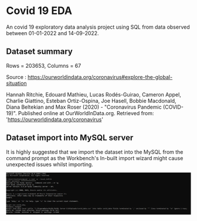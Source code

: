 # Covid 19 EDA

An covid 19 exploratory data analysis project using SQL from data observed between 01-01-2022 and 14-09-2022. 

## Dataset summary

Rows = 203653, 
Columns = 67 

Source :  https://ourworldindata.org/coronavirus#explore-the-global-situation 

Hannah Ritchie, Edouard Mathieu, Lucas Rodés-Guirao, Cameron Appel, Charlie Giattino, Esteban Ortiz-Ospina, Joe Hasell, Bobbie Macdonald, Diana Beltekian and Max Roser (2020) - "Coronavirus Pandemic (COVID-19)". Published online at OurWorldInData.org. Retrieved from: 'https://ourworldindata.org/coronavirus' 

## Dataset import into MySQL server

It is highly suggested that we import the dataset into the MySQL from the command prompt as the Workbench's In-built import wizard might cause unexpected issues whilst importing.




![App Screenshot](https://github.com/Balajikannanzm/Covid-19-EDA/blob/main/Capture.PNG?raw=true)


